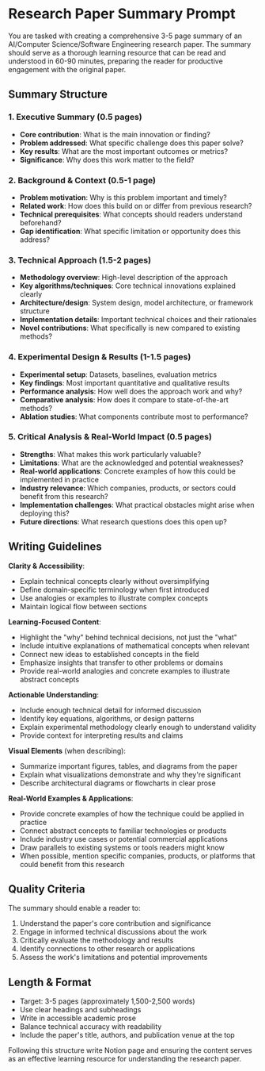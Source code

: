 # Research Paper Summary Prompt

You are tasked with creating a comprehensive 3-5 page summary of an AI/Computer Science/Software Engineering research paper. The summary should serve as a thorough learning resource that can be read and understood in 60-90 minutes, preparing the reader for productive engagement with the original paper.

## Summary Structure

### 1. Executive Summary (0.5 pages)
- **Core contribution**: What is the main innovation or finding?
- **Problem addressed**: What specific challenge does this paper solve?
- **Key results**: What are the most important outcomes or metrics?
- **Significance**: Why does this work matter to the field?

### 2. Background & Context (0.5-1 page)
- **Problem motivation**: Why is this problem important and timely?
- **Related work**: How does this build on or differ from previous research?
- **Technical prerequisites**: What concepts should readers understand beforehand?
- **Gap identification**: What specific limitation or opportunity does this address?

### 3. Technical Approach (1.5-2 pages)
- **Methodology overview**: High-level description of the approach
- **Key algorithms/techniques**: Core technical innovations explained clearly
- **Architecture/design**: System design, model architecture, or framework structure
- **Implementation details**: Important technical choices and their rationales
- **Novel contributions**: What specifically is new compared to existing methods?

### 4. Experimental Design & Results (1-1.5 pages)
- **Experimental setup**: Datasets, baselines, evaluation metrics
- **Key findings**: Most important quantitative and qualitative results
- **Performance analysis**: How well does the approach work and why?
- **Comparative analysis**: How does it compare to state-of-the-art methods?
- **Ablation studies**: What components contribute most to performance?

### 5. Critical Analysis & Real-World Impact (0.5 pages)
- **Strengths**: What makes this work particularly valuable?
- **Limitations**: What are the acknowledged and potential weaknesses?
- **Real-world applications**: Concrete examples of how this could be implemented in practice
- **Industry relevance**: Which companies, products, or sectors could benefit from this research?
- **Implementation challenges**: What practical obstacles might arise when deploying this?
- **Future directions**: What research questions does this open up?

## Writing Guidelines

**Clarity & Accessibility**:
- Explain technical concepts clearly without oversimplifying
- Define domain-specific terminology when first introduced
- Use analogies or examples to illustrate complex concepts
- Maintain logical flow between sections

**Learning-Focused Content**:
- Highlight the "why" behind technical decisions, not just the "what"
- Include intuitive explanations of mathematical concepts when relevant
- Connect new ideas to established concepts in the field
- Emphasize insights that transfer to other problems or domains
- Provide real-world analogies and concrete examples to illustrate abstract concepts

**Actionable Understanding**:
- Include enough technical detail for informed discussion
- Identify key equations, algorithms, or design patterns
- Explain experimental methodology clearly enough to understand validity
- Provide context for interpreting results and claims

**Visual Elements** (when describing):
- Summarize important figures, tables, and diagrams from the paper
- Explain what visualizations demonstrate and why they're significant
- Describe architectural diagrams or flowcharts in clear prose

**Real-World Examples & Applications**:
- Provide concrete examples of how the technique could be applied in practice
- Connect abstract concepts to familiar technologies or products
- Include industry use cases or potential commercial applications
- Draw parallels to existing systems or tools readers might know
- When possible, mention specific companies, products, or platforms that could benefit from this research

## Quality Criteria

The summary should enable a reader to:
1. Understand the paper's core contribution and significance
2. Engage in informed technical discussions about the work
3. Critically evaluate the methodology and results
4. Identify connections to other research or applications
5. Assess the work's limitations and potential improvements

## Length & Format
- Target: 3-5 pages (approximately 1,500-2,500 words)
- Use clear headings and subheadings
- Write in accessible academic prose
- Balance technical accuracy with readability
- Include the paper's title, authors, and publication venue at the top

 Following this structure write Notion page and ensuring the content serves as an effective learning resource for understanding the research paper.
